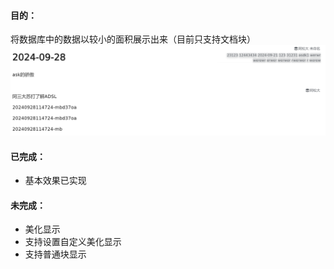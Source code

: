 
#### 目的：

将数据库中的数据以较小的面积展示出来（目前只支持文档块）
![alt text](image.png)

#### 已完成：

* 基本效果已实现

#### 未完成：

* 美化显示
* 支持设置自定义美化显示
* 支持普通块显示